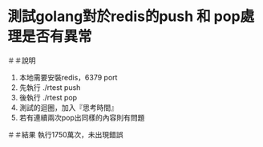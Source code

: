 測試golang對於redis的push 和 pop處理是否有異常
====

＃＃說明
1. 本地需要安裝redis，6379 port
2. 先執行 ./rtest push
3. 後執行 ./rtest pop
4. 測試的迴圈，加入『思考時間』
5. 若有連續兩次pop出同樣的內容則有問題


＃＃結果
執行1750萬次，未出現錯誤

